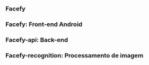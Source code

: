 ### Facefy

### Facefy: Front-end Android
### Facefy-api: Back-end
### Facefy-recognition: Processamento de imagem

